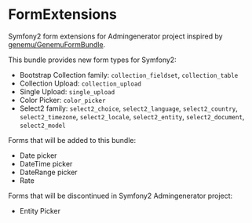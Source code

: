 FormExtensions
==============

Symfony2 form extensions for Admingenerator project inspired by 
[genemu/GenemuFormBundle](https://github.com/genemu/GenemuFormBundle).

This bundle provides new form types for Symfony2:

* Bootstrap Collection family: `collection_fieldset`, `collection_table`
* Collection Upload: `collection_upload`
* Single Upload: `single_upload`
* Color Picker: `color_picker`
* Select2 family: `select2_choice`, `select2_language`, `select2_country`, `select2_timezone`, `select2_locale`, `select2_entity`, `select2_document`, `select2_model`

Forms that will be added to this bundle:
* Date picker
* DateTime picker
* DateRange picker
* Rate

Forms that will be discontinued in Symfony2 Admingenerator project:
* Entity Picker